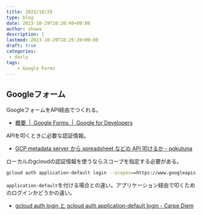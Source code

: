 ```yaml
---
title: 2023/10/29
type: blog
date: 2023-10-29T18:20:49+09:00
author: showa
description: |
lastmod: 2023-10-29T18:25:26+09:00
draft: true
categories:
 - daily
tags:
    - Google Forms
---
```


## Googleフォーム

GoogleフォームをAPI経由でつくれる。  

- [概要  |  Google Forms  |  Google for Developers](https://developers.google.com/forms/api/guides?hl=ja)

APIを叩くときに必要な認証情報。  

- [GCP metadata server から spreadsheet などの API 叩けるか - pokutuna](https://scrapbox.io/pokutuna/GCP_metadata_server_%E3%81%8B%E3%82%89_spreadsheet_%E3%81%AA%E3%81%A9%E3%81%AE_API_%E5%8F%A9%E3%81%91%E3%82%8B%E3%81%8B)

ローカルのgcloudの認証情報を使うならスコープを指定する必要がある。  

```bash
gcloud auth application-default login --scopes==https://www.googleapis.com/auth/forms.body
```

`application-default`を付ける場合との違い。アプリケーション経由で叩くためのログインかどうかの違い。  

- [gcloud auth login と gcloud auth application-default login - Carpe Diem](https://christina04.hatenablog.com/entry/gcp-auth)

